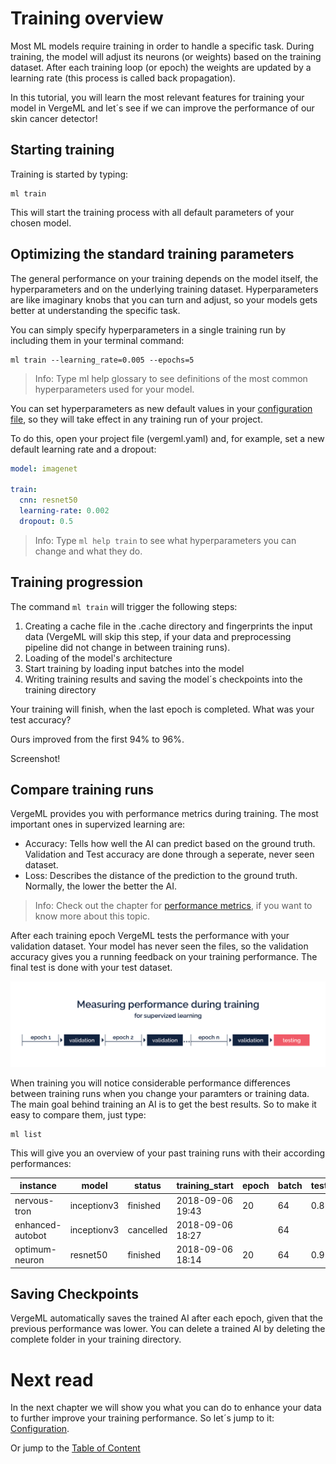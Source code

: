 Training overview
============

Most ML models require training in order to handle a specific task. During training, the model will adjust its neurons (or weights) based on the training dataset. After each training loop (or epoch) the weights are updated by a learning rate (this process is called back propagation).

In this tutorial, you will learn the most relevant features for training your model in VergeML and let´s see if we can improve the performance of our skin cancer detector!

Starting training
-----------

Training is started by typing:

    ml train

This will start the training process with all default parameters of your chosen model. 

Optimizing the standard training parameters
-----------

The general performance on your training depends on the model itself, the hyperparameters and on the underlying training dataset. Hyperparameters are like imaginary knobs that you can turn and adjust, so your models gets better at understanding the specific task. 

You can simply specify hyperparameters in a single training run by including them in your terminal command:

    ml train --learning_rate=0.005 --epochs=5

> Info: Type ml help glossary to see definitions of the most common hyperparameters used for your model.

You can set hyperparameters as new default values in your [configuration file](/Configuration.md), so they will take effect in any training run of your project. 

To do this, open your project file (vergeml.yaml) and, for example, set a new default learning rate and a dropout:

~~~yaml
model: imagenet

train:
  cnn: resnet50
  learning-rate: 0.002
  dropout: 0.5
  ~~~

> Info: Type ```ml help train``` to see what hyperparameters you can change and what they do.

Training progression
-----------

The command ```ml train``` will trigger the following steps: 

1. Creating a cache file in the .cache directory and fingerprints the input data (VergeML will skip this step, if your data and preprocessing pipeline did not change in between training runs).
2. Loading of the model's architecture
3. Start training by loading input batches into the model
4. Writing training results and saving the model´s checkpoints into the training directory

Your training will finish, when the last epoch is completed. What was your test accuracy?

Ours improved from the first 94% to 96%. 

Screenshot! 

Compare training runs
-----------

VergeML provides you with performance metrics during training. The most important ones in supervized learning are:
* Accuracy: Tells how well the AI can predict based on the ground truth. Validation and Test accuracy are done through a seperate, never seen dataset.
* Loss: Describes the distance of the prediction to the ground truth. Normally, the lower the better the AI.

> Info: Check out the chapter for [performance metrics](/Training/Performance_metrics.md), if you want to know more about this topic.

After each training epoch VergeML tests the performance with your validation dataset. Your model has never seen the files, so the validation accuracy gives you a running feedback on your training performance. The final test is done with your test dataset.

<img src="Images/training_process.png" alt="terminal" width="691px"/>

When training you will notice considerable performance differences between training runs when you change your paramters or training data. The main goal behind training an AI is to get the best results. So to make it easy to compare them, just type: 

    ml list

This will give you an overview of your past training runs with their according performances:

| instance | model | status |training_start | epoch | batch | test_acc | test_loss |
|----|----|----|----|----|----|----|----|
| nervous-tron | inceptionv3 | finished|2018-09-06 19:43|20|64|0.876|0.244|
| enhanced-autobot | inceptionv3 | cancelled|2018-09-06 18:27||64|||
| optimum-neuron | resnet50 | finished|2018-09-06 18:14|20|64|0.914|0.178|

Saving Checkpoints
-----------

VergeML automatically saves the trained AI after each epoch, given that the previous performance was lower. You can delete a trained AI by deleting the complete folder in your training directory.

Next read
============

In the next chapter we will show you what you can do to enhance your data to further improve your training performance. So let´s jump to it: [Configuration](/Training/Configuration.md).

Or jump to the [Table of Content](/TOC.md)